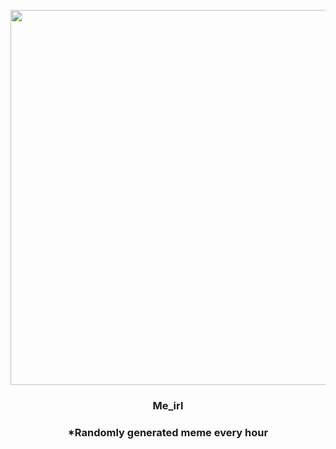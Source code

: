 <p align="center">
        <img src="https://i.redd.it/1e9at2rzg0l81.gif" width="600" height="600">
        </p>
        <h3 align="center">Me_irl</h3>
        <h3 align="center">*Randomly generated meme every hour</h3>
    